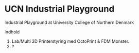 # UCN Industrial Playground
Industrial Playground at University College of Northern Denmark 

Indhold
1. Lab/Multi 3D Printerstyring med OctoPrint & FDM Monster.
2. ?
